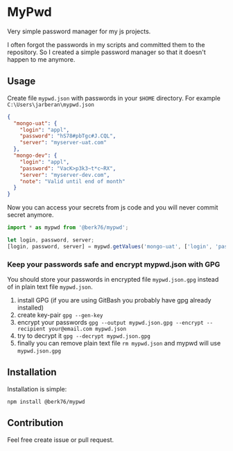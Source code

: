 # MyPwd

Very simple password manager for my js projects.

I often forgot the passwords in my scripts and committed them to the repository. So I created a simple password manager so that it doesn't happen to me anymore.

## Usage

Create file `mypwd.json` with passwords in your `$HOME` directory. For example `C:\Users\jarberan\mypwd.json`

```json
{
  "mongo-uat": {
    "login": "appl",
    "password": "hS78#pbTgc#J.CQL",
    "server": "myserver-uat.com"
  },
  "mongo-dev": {
    "login": "appl",
    "password": "VacK>p3k3~t*c~RX",
    "server": "myserver-dev.com",
    "note": "Valid until end of month"
  }
}
```

Now you can access your secrets from js code and you will never commit secret anymore.

```js
import * as mypwd from '@berk76/mypwd';

let login, password, server;
[login, password, server] = mypwd.getValues('mongo-uat', ['login', 'password', 'server']);
```

### Keep your passwords safe and encrypt mypwd.json with GPG

You should store your passwords in encrypted file `mypwd.json.gpg` instead of in plain text file `mypwd.json`.

1. install GPG (if you are using GitBash you probably have gpg already installed)
1. create key-pair `gpg --gen-key`
1. encrypt your passwords `gpg --output mypwd.json.gpg --encrypt --recipient your@email.com mypwd.json`
1. try to decrypt it `gpg --decrypt mypwd.json.gpg`
1. finally you can remove plain text file `rm mypwd.json` and mypwd will use `mypwd.json.gpg`


## Installation

Installation is simple:

```
npm install @berk76/mypwd
```

## Contribution

Feel free create issue or pull request.
